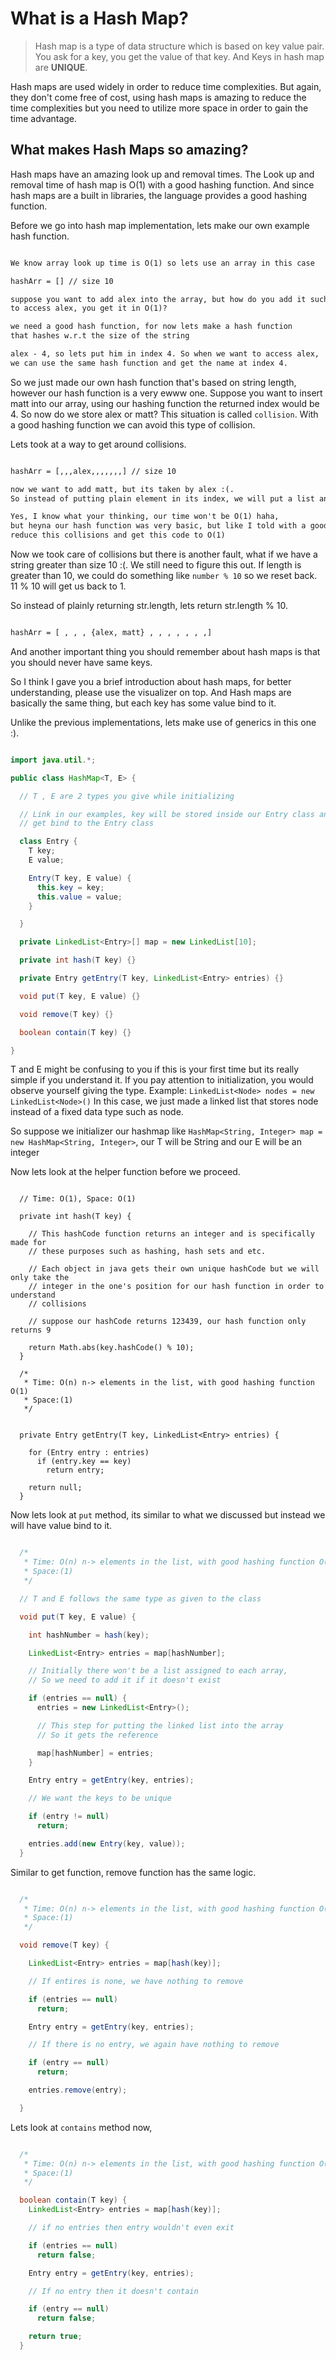 # What is a Hash Map?

> Hash map is a type of data structure which is based on key value pair. You ask for a key, you get the value of that key. And Keys in hash map are **UNIQUE**.

Hash maps are used widely in order to reduce time complexities. But again, they don't come free of cost, using hash maps is amazing to reduce the time complexities but you need to utilize more space in order to gain the time advantage.

## What makes Hash Maps so amazing?

Hash maps have an amazing look up and removal times. The Look up and removal time of hash map is O(1) with a good hashing function. And since hash maps are a built in libraries, the language provides a good hashing function.

Before we go into hash map implementation, lets make our own example hash function.

```text:example.txt

We know array look up time is O(1) so lets use an array in this case

hashArr = [] // size 10

suppose you want to add alex into the array, but how do you add it such a way that when you want
to access alex, you get it in O(1)?

we need a good hash function, for now lets make a hash function
that hashes w.r.t the size of the string

alex - 4, so lets put him in index 4. So when we want to access alex,
we can use the same hash function and get the name at index 4.

```

So we just made our own hash function that's based on string length, however our hash function is a very ewww one. Suppose you want to insert matt into our array, using our hashing function the returned index would be 4. So now do we store alex or matt? This situation is called `collision`. With a good hashing function we can avoid this type of collision.

Lets took at a way to get around collisions.

```text:example.txt

hashArr = [,,,alex,,,,,,,] // size 10

now we want to add matt, but its taken by alex :(.
So instead of putting plain element in its index, we will put a list and add elements to the list.

Yes, I know what your thinking, our time won't be O(1) haha,
but heyna our hash function was very basic, but like I told with a good hash function we can
reduce this collisions and get this code to O(1)

```

Now we took care of collisions but there is another fault, what if we have a string greater than size 10 :(. We still need to figure this out.
If length is greater than 10, we could do something like `number % 10` so we reset back. 11 % 10 will get us back to 1.

So instead of plainly returning str.length, lets return str.length % 10.

```text:example.txt

hashArr = [ , , , {alex, matt} , , , , , , ,]

```

And another important thing you should remember about hash maps is that you should never have same keys.

So I think I gave you a brief introduction about hash maps, for better understanding, please use the visualizer on top. And Hash maps are basically the same thing, but each key has some value bind to it.

Unlike the previous implementations, lets make use of generics in this one :).

```java:HashMap.java

import java.util.*;

public class HashMap<T, E> {

  // T , E are 2 types you give while initializing

  // Link in our examples, key will be stored inside our Entry class and value will
  // get bind to the Entry class

  class Entry {
    T key;
    E value;

    Entry(T key, E value) {
      this.key = key;
      this.value = value;
    }

  }

  private LinkedList<Entry>[] map = new LinkedList[10];

  private int hash(T key) {}

  private Entry getEntry(T key, LinkedList<Entry> entries) {}

  void put(T key, E value) {}

  void remove(T key) {}

  boolean contain(T key) {}

}

```

T and E might be confusing to you if this is your first time but its really simple if you understand it.
If you pay attention to initialization, you would observe yourself giving the type. Example: `LinkedList<Node> nodes = new LinkedList<Node>()` In this case, we just made a linked list that stores node instead of a fixed data type such as node.

So suppose we initializer our hashmap like `HashMap<String, Integer> map = new HashMap<String, Integer>`, our T will be String and our E will be an integer

Now lets look at the helper function before we proceed.

```java:helper

  // Time: O(1), Space: O(1)

  private int hash(T key) {

    // This hashCode function returns an integer and is specifically made for
    // these purposes such as hashing, hash sets and etc.

    // Each object in java gets their own unique hashCode but we will only take the
    // integer in the one's position for our hash function in order to understand
    // collisions

    // suppose our hashCode returns 123439, our hash function only returns 9

    return Math.abs(key.hashCode() % 10);
  }

  /*
   * Time: O(n) n-> elements in the list, with good hashing function O(1)
   * Space:(1)
   */


  private Entry getEntry(T key, LinkedList<Entry> entries) {

    for (Entry entry : entries)
      if (entry.key == key)
        return entry;

    return null;
  }

```

Now lets look at `put` method, its similar to what we discussed but instead we will have value bind to it.

```java:HashMap.java

  /*
   * Time: O(n) n-> elements in the list, with good hashing function O(1)
   * Space:(1)
   */

  // T and E follows the same type as given to the class

  void put(T key, E value) {

    int hashNumber = hash(key);

    LinkedList<Entry> entries = map[hashNumber];

    // Initially there won't be a list assigned to each array,
    // So we need to add it if it doesn't exist

    if (entries == null) {
      entries = new LinkedList<Entry>();

      // This step for putting the linked list into the array
      // So it gets the reference

      map[hashNumber] = entries;
    }

    Entry entry = getEntry(key, entries);

    // We want the keys to be unique

    if (entry != null)
      return;

    entries.add(new Entry(key, value));
  }

```

Similar to get function, remove function has the same logic.

```java:HashMap.java

  /*
   * Time: O(n) n-> elements in the list, with good hashing function O(1)
   * Space:(1)
   */

  void remove(T key) {

    LinkedList<Entry> entries = map[hash(key)];

    // If entires is none, we have nothing to remove

    if (entries == null)
      return;

    Entry entry = getEntry(key, entries);

    // If there is no entry, we again have nothing to remove

    if (entry == null)
      return;

    entries.remove(entry);

  }

```

Lets look at `contains` method now,

```java:HashMap.java

  /*
   * Time: O(n) n-> elements in the list, with good hashing function O(1)
   * Space:(1)
   */

  boolean contain(T key) {
    LinkedList<Entry> entries = map[hash(key)];

    // if no entries then entry wouldn't even exit

    if (entries == null)
      return false;

    Entry entry = getEntry(key, entries);

    // If no entry then it doesn't contain

    if (entry == null)
      return false;

    return true;
  }

```
